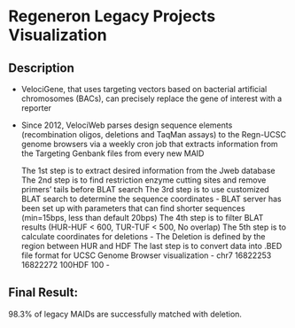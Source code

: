 Regeneron Legacy Projects Visualization
==========================================

## Description

- VelociGene, that uses targeting vectors based on bacterial artificial chromosomes (BACs), can precisely replace the gene of interest with a reporter

- Since 2012, VelociWeb parses design sequence elements (recombination oligos, deletions and TaqMan assays) to the Regn-UCSC genome browsers via a weekly cron job that extracts information from the Targeting Genbank files from every new MAID

    The 1st step is to extract desired information from the Jweb database
    The 2nd step is to find restriction enzyme cutting sites and remove primers’ tails before BLAT search
    The 3rd step is to use customized BLAT search to determine the sequence coordinates
      - BLAT server has been set up with parameters that can find shorter sequences (min=15bps, less than default 20bps)
    The 4th step is to filter BLAT results (HUR-HUF < 600, TUR-TUF < 500, No overlap)
    The 5th step is to calculate coordinates for deletions 
      - The Deletion is defined by the region between HUR and HDF
    The last step is to convert data into .BED file format for UCSC Genome Browser visualization
      - chr7	16822253	16822272	100HDF	100	-

## Final Result:
98.3% of legacy MAIDs are successfully matched with deletion.

